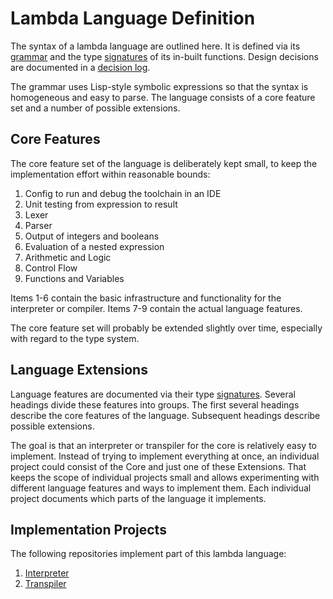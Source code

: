 # Lambda Language Definition

The syntax of a lambda language are outlined here.
It is defined via its [grammar](grammar.md) and the type [signatures](signatures.md) of its in-built functions.
Design decisions are documented in a [decision log](decisions.md).

The grammar uses Lisp-style symbolic expressions so that the syntax is homogeneous and easy to parse.
The language consists of a core feature set and a number of possible extensions.

## Core Features

The core feature set of the language is deliberately kept small, to keep the implementation effort within reasonable bounds:

1. Config to run and debug the toolchain in an IDE
2. Unit testing from expression to result
3. Lexer
4. Parser
5. Output of integers and booleans
6. Evaluation of a nested expression
7. Arithmetic and Logic
8. Control Flow
9. Functions and Variables

Items 1-6 contain the basic infrastructure and functionality for the interpreter or compiler.
Items 7-9 contain the actual language features.

The core feature set will probably be extended slightly over time, especially with regard to the type system.

## Language Extensions

Language features are documented via their type [signatures](signatures.md).
Several headings divide these features into groups.
The first several headings describe the core features of the language.
Subsequent headings describe possible extensions.

The goal is that an interpreter or transpiler for the core is relatively easy to implement.
Instead of trying to implement everything at once, an individual project could consist of the Core and just one of these Extensions.
That keeps the scope of individual projects small and allows experimenting with different language features and ways to implement them.
Each individual project documents which parts of the language it implements.

## Implementation Projects

The following repositories implement part of this lambda language:

1. [Interpreter](https://github.com/mnikander/interpreter)
2. [Transpiler](https://github.com/mnikander/transpiler)
